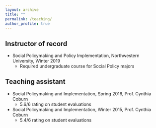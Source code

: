 ```yaml
---
layout: archive
title: ""
permalink: /teaching/
author_profile: true
---
```


## Instructor of record
- Social Policymaking and Policy Implementation, Northwestern University, Winter 2019
  - Required undergraduate course for Social Policy majors

## Teaching assistant
- Social Policymaking and Implementation, Spring 2016, Prof. Cynthia Coburn
  - 5.6/6 rating on student evaluations
- Social Policymaking and Implementation, Winter 2015, Prof. Cynthia Coburn
  - 5.4/6 rating on student evaluations
